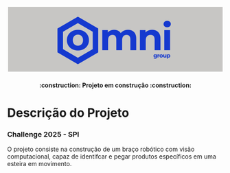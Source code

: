 <p align="center">
  <img src="./images/1.png" alt=Logo OmniGroup" width="500"/>
</p>
<h4 align="center"> 
    :construction:  Projeto em construção  :construction:
</h4>

# Descrição do Projeto
<h3>Challenge 2025 - SPI</h3>
<p>O projeto consiste na construção de um braço robótico com visão computacional, capaz de identifcar e pegar produtos específicos em uma esteira em movimento.</p>
